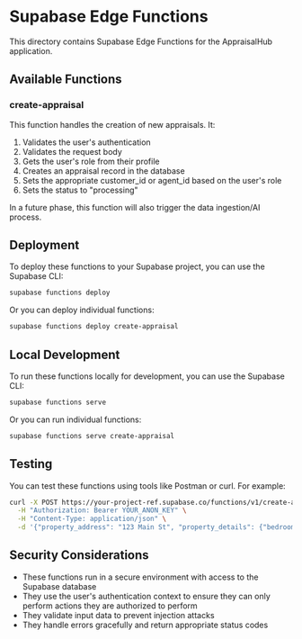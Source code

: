 # Supabase Edge Functions

This directory contains Supabase Edge Functions for the AppraisalHub application.

## Available Functions

### create-appraisal

This function handles the creation of new appraisals. It:

1. Validates the user's authentication
2. Validates the request body
3. Gets the user's role from their profile
4. Creates an appraisal record in the database
5. Sets the appropriate customer_id or agent_id based on the user's role
6. Sets the status to "processing"

In a future phase, this function will also trigger the data ingestion/AI process.

## Deployment

To deploy these functions to your Supabase project, you can use the Supabase CLI:

```bash
supabase functions deploy
```

Or you can deploy individual functions:

```bash
supabase functions deploy create-appraisal
```

## Local Development

To run these functions locally for development, you can use the Supabase CLI:

```bash
supabase functions serve
```

Or you can run individual functions:

```bash
supabase functions serve create-appraisal
```

## Testing

You can test these functions using tools like Postman or curl. For example:

```bash
curl -X POST https://your-project-ref.supabase.co/functions/v1/create-appraisal \
  -H "Authorization: Bearer YOUR_ANON_KEY" \
  -H "Content-Type: application/json" \
  -d '{"property_address": "123 Main St", "property_details": {"bedrooms": 3, "bathrooms": 2}}'
```

## Security Considerations

- These functions run in a secure environment with access to the Supabase database
- They use the user's authentication context to ensure they can only perform actions they are authorized to perform
- They validate input data to prevent injection attacks
- They handle errors gracefully and return appropriate status codes 